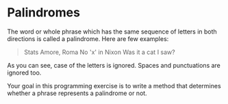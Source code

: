 # Palindromes
The word or whole phrase which has the same sequence of letters in
both directions is called a palindrome. Here are few examples:

> Stats
Amore, Roma
No 'x' in Nixon
Was it a cat I saw?
> 

As you can see, case of the letters is ignored. Spaces and punctuations are ignored too.

Your goal in this programming exercise is to write a method that determines whether a phrase represents a palindrome or not.

